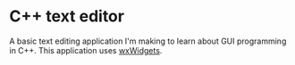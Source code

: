# C++ text editor

A basic text editing application I'm making to learn about GUI programming in C++.
This application uses [wxWidgets](https://www.wxwidgets.org/).
